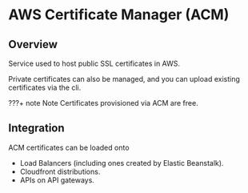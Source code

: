 # AWS Certificate Manager (ACM)

## Overview

Service used to host public SSL certificates in AWS.

Private certificates can also be managed, and you can upload existing certificates via the cli.

???+ note Note
    Certificates provisioned via ACM are free.

## Integration

ACM certificates can be loaded onto

- Load Balancers (including ones created by Elastic Beanstalk).
- Cloudfront distributions.
- APIs on API gateways.

